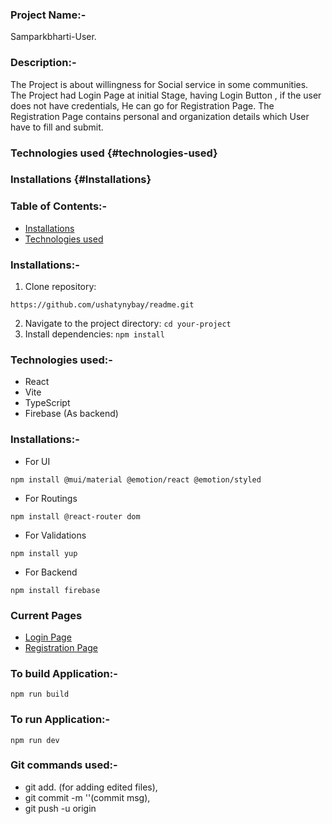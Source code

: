 ### Project Name:-
Samparkbharti-User. 

### Description:-
The Project is about willingness for Social service in some communities.
The Project had Login Page at initial Stage, having Login Button , if the user does not have credentials, He can go for Registration Page. The Registration Page contains personal and organization details which User have to fill and submit.

### Technologies used {#technologies-used}
### Installations {#Installations}



### Table of Contents:-
- [Installations](#Installations)
- [Technologies used](#technologies-used)


<!-- ### Cloned repository:-
``````
https://github.com/ushatynybay/readme.git
`````` -->

### Installations:-
1. Clone repository:
 ``````
https://github.com/ushatynybay/readme.git
``````
2. Navigate to the project directory: `````` cd your-project ``````
3. Install dependencies: `````` npm install ``````

### Technologies used:-
+ React
+ Vite
+ TypeScript
+ Firebase (As backend)



### Installations:-
+ For UI
``````
npm install @mui/material @emotion/react @emotion/styled 
``````
+ For Routings
``````
npm install @react-router dom 
``````
+ For Validations
``````
npm install yup 
``````
+ For Backend
``````
npm install firebase
``````

### Current Pages
+ [Login Page](https://partner.sampark365.com/)
+ [Registration Page](https://partner.sampark365.com/PartnerRegister)

### To build Application:-
``````
npm run build
``````

### To run Application:-
``````
npm run dev
``````

### Git commands used:-
+ git add. (for adding edited files),
+ git commit -m ''(commit msg),
+ git push -u origin <branch-name>

